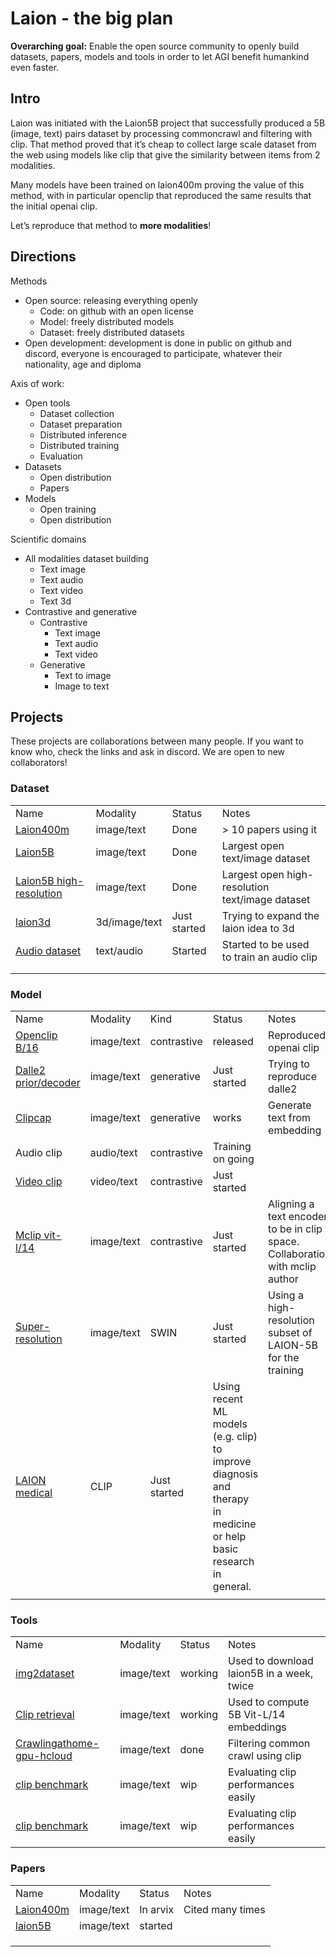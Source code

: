 
# Laion - the big plan

**Overarching goal:** Enable the open source community to openly build datasets, papers, models and tools in order to let AGI benefit humankind even faster.

## Intro

Laion was initiated with the Laion5B project that successfully produced a 5B (image, text) pairs dataset by processing commoncrawl and filtering with clip. That method proved that it’s cheap to collect large scale dataset from the web using models like clip that give the similarity between items from 2 modalities.

Many models have been trained on laion400m proving the value of this method, with in particular openclip that reproduced the same results that the initial openai clip.

Let’s reproduce that method to **more modalities**!

## Directions

Methods

* Open source: releasing everything openly
  * Code: on github with an open license
  * Model: freely distributed models
  * Dataset: freely distributed datasets
* Open development: development is done in public on github and discord, everyone is encouraged to participate, whatever their nationality, age and diploma

Axis of work:

* Open tools
  * Dataset collection
  * Dataset preparation
  * Distributed inference
  * Distributed training
  * Evaluation
* Datasets
  * Open distribution
  * Papers
* Models
  * Open training
  * Open distribution

Scientific domains

* All modalities dataset building
  * Text image
  * Text audio
  * Text video
  * Text 3d
* Contrastive and generative
  * Contrastive
    * Text image
    * Text audio
    * Text video
  * Generative
    * Text to image
    * Image to text

## Projects

These projects are collaborations between many people. If you want to know who, check the links and ask in discord. We are open to new collaborators!

### Dataset

<table>
  <tr>
   <td>Name
   </td>
   <td>Modality
   </td>
   <td>Status
   </td>
   <td>Notes
   </td>
  </tr>
  <tr>
   <td><a href="https://laion.ai/laion-400-open-dataset/">Laion400m</a>
   </td>
   <td>image/text
   </td>
   <td>Done
   </td>
   <td>> 10 papers using it
   </td>
  </tr>
  <tr>
   <td><a href="https://laion.ai/laion-5b-a-new-era-of-open-large-scale-multi-modal-datasets/">Laion5B</a>
   </td>
   <td>image/text
   </td>
   <td>Done
   </td>
   <td>Largest open text/image dataset
   </td>
  </tr>
  <tr>
   <td><a href="https://huggingface.co/datasets/laion/laion-high-resolution">Laion5B high-resolution</a>
   </td>
   <td>image/text
   </td>
   <td>Done
   </td>
   <td>Largest open high-resolution text/image dataset
   </td>
  </tr>
  <tr>
   <td><a href="https://github.com/LAION-AI/laion-3d">laion3d</a>
   </td>
   <td>3d/image/text
   </td>
   <td>Just started
   </td>
   <td>Trying to expand the laion idea to 3d
   </td>
  </tr>
  <tr>
   <td><a href="https://github.com/LAION-AI/audio-dataset">Audio dataset</a>
   </td>
   <td>text/audio
   </td>
   <td>Started
   </td>
   <td>Started to be used to train an audio clip
   </td>
  </tr>
  <tr>
   <td>
   </td>
   <td>
   </td>
   <td>
   </td>
   <td>
   </td>
  </tr>
  <tr>
   <td>
   </td>
   <td>
   </td>
   <td>
   </td>
   <td>
   </td>
  </tr>
</table>

### Model

<table>
  <tr>
   <td>Name
   </td>
   <td>Modality
   </td>
   <td>Kind
   </td>
   <td>Status
   </td>
   <td>Notes
   </td>
  </tr>
  <tr>
   <td><a href="https://github.com/mlfoundations/open_clip">Openclip B/16</a>
   </td>
   <td>image/text
   </td>
   <td>contrastive
   </td>
   <td>released
   </td>
   <td>Reproduced openai clip
   </td>
  </tr>
  <tr>
   <td><a href="https://github.com/lucidrains/DALLE2-pytorch">Dalle2 prior/decoder</a>
   </td>
   <td>image/text
   </td>
   <td>generative
   </td>
   <td>Just started
   </td>
   <td>Trying to reproduce dalle2
   </td>
  </tr>
  <tr>
   <td><a href="https://github.com/TheoCoombes/ClipCap">Clipcap</a>
   </td>
   <td>image/text
   </td>
   <td>generative
   </td>
   <td>works
   </td>
   <td>Generate text from embedding
   </td>
  </tr>
  <tr>
   <td>Audio clip
   </td>
   <td>audio/text
   </td>
   <td>contrastive
   </td>
   <td>Training on going
   </td>
   <td>
   </td>
  </tr>
  <tr>
   <td><a href="https://github.com/LAION-AI/video-clip">Video clip</a>
   </td>
   <td>video/text
   </td>
   <td>contrastive
   </td>
   <td>Just started
   </td>
   <td>
   </td>
  </tr>
  <tr>
   <td><a href="https://github.com/FreddeFrallan/Multilingual-CLIP">Mclip vit-l/14</a>
   </td>
   <td>image/text
   </td>
   <td>contrastive
   </td>
   <td>Just started
   </td>
   <td>Aligning a text encoder to be in clip space. Collaboration with mclip author
   </td>
  </tr>
  <tr>
   <td><a href="https://github.com/LAION-AI/super-resolution">Super-resolution</a>
   </td>
   <td>image/text
   </td>
   <td>SWIN
   </td>
   <td>Just started
   </td>
   <td>Using a high-resolution subset of LAION-5B for the training
   </td>
  </tr>
    <tr>
   <td><a href="https://github.com/LAION-AI/medical">LAION medical</a>
   </td>
   <td>CLIP
   </td>
   <td>Just started
   </td>
   <td>Using recent ML models (e.g. clip) to improve diagnosis and therapy in medicine or help basic research in general.
   </td>
  </tr>
  <tr>
   <td>
   </td>
   <td>
   </td>
   <td>
   </td>
   <td>
   </td>
   <td>
   </td>
  </tr>
</table>

### Tools

<table>
  <tr>
   <td>Name
   </td>
   <td>Modality
   </td>
   <td>Status
   </td>
   <td>Notes
   </td>
  </tr>
  <tr>
   <td><a href="https://github.com/rom1504/img2dataset">img2dataset</a>
   </td>
   <td>image/text
   </td>
   <td>working
   </td>
   <td>Used to download laion5B in a week, twice
   </td>
  </tr>
  <tr>
   <td><a href="https://github.com/rom1504/clip-retrieval">Clip retrieval</a>
   </td>
   <td>image/text
   </td>
   <td>working
   </td>
   <td>Used to compute 5B Vit-L/14 embeddings
   </td>
  </tr>
  <tr>
   <td><a href="https://github.com/rvencu/crawlingathome-gpu-hcloud">Crawlingathome-gpu-hcloud </a>
   </td>
   <td>image/text
   </td>
   <td>done
   </td>
   <td>Filtering common crawl using clip
   </td>
  </tr>
  <tr>
   <td><a href="https://github.com/LAION-AI/CLIP_benchmark">clip benchmark</a>
   </td>
   <td>image/text
   </td>
   <td>wip
   </td>
   <td>Evaluating clip performances easily
   </td>
  </tr>
  <tr>
   <td><a href="https://github.com/LAION-AI/CLIP_benchmark">clip benchmark</a>
   </td>
   <td>image/text
   </td>
   <td>wip
   </td>
   <td>Evaluating clip performances easily
   </td>
  </tr>
</table>


### Papers

<table>
  <tr>
   <td>Name
   </td>
   <td>Modality
   </td>
   <td>Status
   </td>
   <td>Notes
   </td>
  </tr>
  <tr>
   <td><a href="https://arxiv.org/abs/2111.02114">Laion400m</a>
   </td>
   <td>image/text
   </td>
   <td>In arvix
   </td>
   <td>Cited many times
   </td>
  </tr>
  <tr>
   <td><a href="https://github.com/LAION-AI/laion5B-paper">laion5B</a>
   </td>
   <td>image/text
   </td>
   <td>started
   </td>
   <td>
   </td>
  </tr>
  <tr>
   <td>
   </td>
   <td>
   </td>
   <td>
   </td>
   <td>
   </td>
  </tr>
  <tr>
   <td>
   </td>
   <td>
   </td>
   <td>
   </td>
   <td>
   </td>
  </tr>
  <tr>
   <td>
   </td>
   <td>
   </td>
   <td>
   </td>
   <td>
   </td>
  </tr>
</table>
